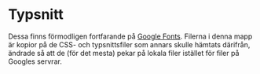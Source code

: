 # Typsnitt
Dessa finns förmodligen fortfarande på [Google Fonts](https://fonts.google.com). Filerna i denna mapp är kopior på de CSS- och typsnittsfiler som annars skulle hämtats därifrån, ändrade så att de (för det mesta) pekar på lokala filer istället för filer på Googles servrar.